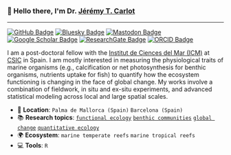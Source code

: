 ### :wave: Hello there, I'm Dr. [Jérémy T. Carlot](https://jaycrlt.github.io)

---

[![GitHub Badge](https://img.shields.io/badge/GitHub-181717?logo=github&logoColor=fff&style=flat)](https://jaycrlt.github.io)
[![Bluesky Badge](https://img.shields.io/badge/-Bluesky-3686f7?style=flat&logo=icloud&logoColor=white)](https://bsky.app/profile/jerem-carlot.bsky.social)
[![Mastodon Badge](https://img.shields.io/badge/Mastodon-6364FF?logo=mastodon&logoColor=fff&style=flat)](https://ecoevo.social/@JeremCarlot)
[![Google Scholar Badge](https://img.shields.io/badge/Google%20Scholar-4285F4?logo=googlescholar&logoColor=fff&style=flat)](https://scholar.google.com/citations?user=Eotjew0AAAAJ&hl=en&oi=sra)
[![ResearchGate Badge](https://img.shields.io/badge/ResearchGate-0CB?logo=researchgate&logoColor=fff&style=flat)](https://www.researchgate.net/profile/Jeremy-Carlot)
[![ORCID Badge](https://img.shields.io/badge/ORCID-A6CE39?logo=orcid&logoColor=fff&style=flat)](https://orcid.org/0000-0003-0887-8005)

I am a post-doctoral fellow with the [Institut de Ciences del Mar (ICM)](https://www.icm.csic.es/es) at [CSIC](https://www.csic.es/en) in Spain. I am mostly interested in measuring the physiological traits of marine organisms (e.g., calcification or net photosynthesis for benthic organisms, nutrients uptake for fish) to quantify how the ecosystem functioning is changing in the face of global change. My works involve a combination of fieldwork, in situ and ex-situ experiments, and advanced statistical modeling across local and large spatial scales.

* :house_with_garden: **Location**: `Palma de Mallorca (Spain)` `Barcelona (Spain)`
* :books: **Research topics**: [`functional ecology`](https://scholar.google.com/scholar?hl=en&as_sdt=0%2C5&q=functional+ecology&btnG=) [`benthic communities`](https://scholar.google.com/scholar?hl=en&as_sdt=0%2C5&q=benthic+communities&btnG=) [`global change`](https://scholar.google.com/scholar?hl=en&as_sdt=0%2C5&q=global+change&btnG=) [`quantitative ecology`](https://scholar.google.com/scholar?hl=en&as_sdt=0%2C5&q=quantitative+ecology&btnG=)
* :earth_africa: **Ecosystem**: `marine temperate reefs` `marine tropical reefs` 
* :computer: **Tools**: `R`
